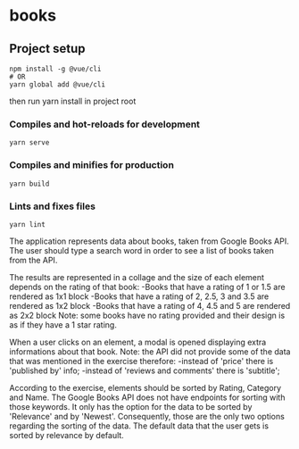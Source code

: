 # books

## Project setup

```
npm install -g @vue/cli
# OR
yarn global add @vue/cli
```
then run yarn install in project root

### Compiles and hot-reloads for development
```
yarn serve
```

### Compiles and minifies for production
```
yarn build
```

### Lints and fixes files
```
yarn lint
```

The application represents data about books, taken from Google Books API. The user should type a search word in order to see a list of books taken from the API. 

The results are represented in a collage and the size of each element depends on the rating of that book:
-Books that have a rating of 1 or 1.5 are rendered as 1x1 block
-Books that have a rating of 2, 2.5, 3 and 3.5 are rendered as 1x2 block
-Books that have a rating of 4, 4.5 and 5 are rendered as 2x2 block
Note: some books have no rating provided and their design is as if they have a 1 star rating.

When a user clicks on an element, a modal is opened displaying extra informations about that book. 
Note: the API did not provide some of the data that was mentioned in the exercise therefore: 
-instead of 'price' there is 'published by' info;
-instead of 'reviews and comments' there is 'subtitle';

According to the exercise, elements should be sorted by Rating, Category and Name. The Google Books API does not have endpoints for sorting with those keywords. It only has the option for the data to be sorted by 'Relevance' and by 'Newest'. Consequently, those are the only two options regarding the sorting of the data. The default data that the user gets is sorted by relevance by default.

